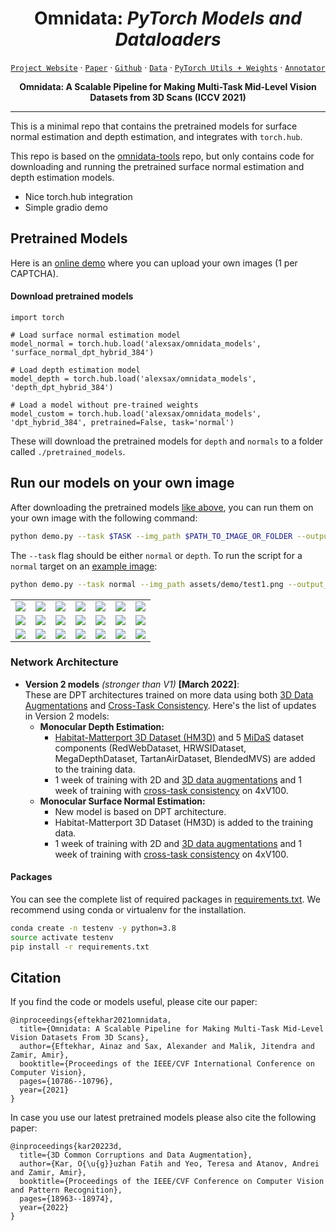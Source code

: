 <div align="center">


# Omnidata: _PyTorch Models and Dataloaders_
[`Project Website`](https://omnidata.vision) &centerdot; [`Paper`](https://arxiv.org/abs/2110.04994) &centerdot; [`Github`](https://github.com/EPFL-VILAB/omnidata-tools/tree/main/omnidata_tools/torch) &centerdot; [`Data`](https://github.com/EPFL-VILAB/omnidata/tree/main/omnidata_tools/dataset#readme) &centerdot; [`PyTorch Utils + Weights`](https://github.com/EPFL-VILAB/omnidata/tree/main/omnidata_tools/torch#readme) &centerdot;  [`Annotator`](https://github.com/EPFL-VILAB/omnidata-tools/tree/main/omnidata_annotator#readme) 

**Omnidata: A Scalable Pipeline for Making Multi-Task Mid-Level Vision Datasets from 3D Scans (ICCV 2021)**

</div>


---

This is a minimal repo that contains the pretrained models for surface normal estimation and depth estimation, and integrates with `torch.hub`.

This repo is based on the [omnidata-tools](https://github.com/EPFL-VILAB/omnidata-tools) repo, but only contains code for downloading and running the pretrained surface normal estimation and depth estimation models.

* Nice torch.hub integration
* Simple gradio demo



## Pretrained Models
Here is an [online demo](https://omnidata.vision/demo/) where you can upload your own images (1 per CAPTCHA).


#### Download pretrained models

```
import torch

# Load surface normal estimation model
model_normal = torch.hub.load('alexsax/omnidata_models', 'surface_normal_dpt_hybrid_384')

# Load depth estimation model
model_depth = torch.hub.load('alexsax/omnidata_models', 'depth_dpt_hybrid_384')

# Load a model without pre-trained weights
model_custom = torch.hub.load('alexsax/omnidata_models', 'dpt_hybrid_384', pretrained=False, task='normal')
```

These will download the pretrained models for `depth` and `normals` to a folder called `./pretrained_models`.

## Run our models on your own image
After downloading the pretrained models [like above](#pretrained-models), you can run them on your own image with the following command:
```bash
python demo.py --task $TASK --img_path $PATH_TO_IMAGE_OR_FOLDER --output_path $PATH_TO_SAVE_OUTPUT
```
The `--task` flag should be either `normal` or `depth`. To run the script for a `normal` target on an [example image](./assets/demo/test1.png):
```bash
python demo.py --task normal --img_path assets/demo/test1.png --output_path assets/
```
|  |   |   |   |  |  |  |
| :-------------:|:-------------:|:-------------:|:-------------:|:-------------:|:-------------:|:-------------:|
| ![](./assets/demo/test1.png) | ![](./assets/demo/test2.png) |![](./assets/demo/test3.png) | ![](./assets/demo/test4.png) | ![](./assets/demo/test5.png) |![](./assets/demo/test7.png) |![](./assets/demo/test9.png) |
| ![](./assets/demo/test1_normal.png) | ![](./assets/demo/test2_normal.png) |![](./assets/demo/test3_normal.png) | ![](./assets/demo/test4_normal.png) | ![](./assets/demo/test5_normal.png) | ![](./assets/demo/test7_normal.png) | ![](./assets/demo/test9_normal.png) |
| ![](./assets/demo/test1_depth.png) | ![](./assets/demo/test2_depth.png) | ![](./assets/demo/test3_depth.png) | ![](./assets/demo/test4_depth.png) | ![](./assets/demo/test5_depth.png) | ![](./assets/demo/test7_depth.png) | ![](./assets/demo/test9_depth.png)



### Network Architecture
- **Version 2 models** _(stronger than V1)_ **[March 2022]**: <br> These are DPT architectures trained on more data using both [3D Data Augmentations](https://3dcommoncorruptions.epfl.ch/) and [Cross-Task Consistency](https://consistency.epfl.ch/). Here's the list of updates in Version 2 models:
  - **Monocular Depth Estimation:**
    - [Habitat-Matterport 3D Dataset (HM3D)](https://aihabitat.org/datasets/hm3d/) and 5 [MiDaS](https://github.com/isl-org/MiDaS) dataset components (RedWebDataset, HRWSIDataset, MegaDepthDataset, TartanAirDataset, BlendedMVS) are added to the training data.
    - 1 week of training with 2D and [3D data augmentations](https://3dcommoncorruptions.epfl.ch/) and 1 week of training with [cross-task consistency](https://consistency.epfl.ch/) on 4xV100.
  - **Monocular Surface Normal Estimation:**
    - New model is based on DPT architecture.
    - Habitat-Matterport 3D Dataset (HM3D) is added to the training data.
    - 1 week of training with 2D and [3D data augmentations](https://3dcommoncorruptions.epfl.ch/) and 1 week of training with [cross-task consistency](https://consistency.epfl.ch/) on 4xV100.


#### Packages
You can see the complete list of required packages in [requirements.txt](https://github.com/Ainaz99/omnidata-tools/blob/main/requirements.txt). We recommend using conda or virtualenv for the installation.

```bash
conda create -n testenv -y python=3.8
source activate testenv
pip install -r requirements.txt
```


## Citation
If you find the code or models useful, please cite our paper:
```
@inproceedings{eftekhar2021omnidata,
  title={Omnidata: A Scalable Pipeline for Making Multi-Task Mid-Level Vision Datasets From 3D Scans},
  author={Eftekhar, Ainaz and Sax, Alexander and Malik, Jitendra and Zamir, Amir},
  booktitle={Proceedings of the IEEE/CVF International Conference on Computer Vision},
  pages={10786--10796},
  year={2021}
}
```
In case you use our latest pretrained models please also cite the following paper:
```
@inproceedings{kar20223d,
  title={3D Common Corruptions and Data Augmentation},
  author={Kar, O{\u{g}}uzhan Fatih and Yeo, Teresa and Atanov, Andrei and Zamir, Amir},
  booktitle={Proceedings of the IEEE/CVF Conference on Computer Vision and Pattern Recognition},
  pages={18963--18974},
  year={2022}
}
```
